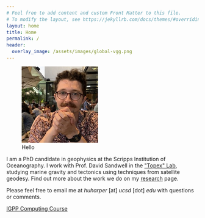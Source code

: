 ```yaml
---
# Feel free to add content and custom Front Matter to this file.
# To modify the layout, see https://jekyllrb.com/docs/themes/#overriding-theme-defaults
layout: home
title: Home
permalink: /
header:
  overlay_image: /assets/images/global-vgg.png
---
```

<figure class="align-left">
  <img src="/assets/images/bio_photo.jpeg" style="width:200px;"/>
  <figcaption>Hello</figcaption>
</figure>


I am a PhD candidate in geophysics at the Scripps Institution of Oceanography. I work with Prof. David Sandwell in the ["Topex" Lab](https://topex.ucsd.edu/), studying marine gravity and tectonics using techniques from satellite geodesy. Find out more about the work we do on my [research](research.markdown) page.

Please feel free to email me at *huharper* \[at\] *ucsd* \[dot\] *edu* with questions or comments.

[IGPP Computing Course](/igpp-computing)

<br/>

<br/>

<br/>
